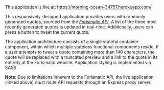 This application is live at: https://morning-ocean-34757.herokuapp.com/

This responsively-designed application provides users with randomly generated quotes, sourced from the *[Forismatic API](http://forismatic.com/en/)*. A list of the three most recently generated quotes is updated in real-time. Additionally, users can press a button to tweet the current quote.

The application architecture consists of a single stateful container component, within which multiple stateless functional components reside. If a user attempts to tweet a quote containing more than 140 characters, the quote will be replaced with a truncated preview and a link to the quote in its entirety at the Forismatic website. Application styling is implemented via SASS.

**Note**: Due to limitations inherent to the Forismatic API, the live application (linked above) must route API requests through an Express proxy server.